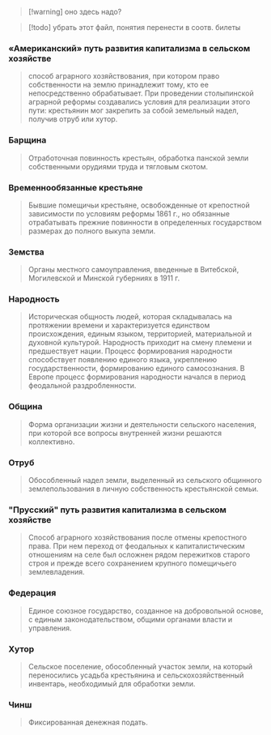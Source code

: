 


> [!warning] оно здесь надо?

> [!todo] убрать этот файл, понятия перенести в соотв. билеты


### «Американский» путь развития капитализма в сельском хозяйстве 
> способ аграрного хозяйствования, при котором право собственности на землю принадлежит тому, кто ее непосредственно обрабатывает. При проведении столыпинской аграрной реформы создавались условия для реализации этого пути: крестьянин мог закрепить за собой земельный надел, получив отруб или хутор.

### Барщина 
> Отработочная повинность крестьян, обработка панской земли собственными орудиями труда и тягловым скотом.

### Временнообязанные крестьяне 
> Бывшие помещичьи крестьяне, освобожденные от крепостной зависимости по условиям реформы 1861 г., но обязанные отрабатывать прежние повинности в определенных государством размерах до полного выкупа земли.

### Земства
> Органы местного самоуправления, введенные в Витебской, Могилевской и Минской губерниях в 1911 г.

### Народность
> Историческая общность людей, которая складывалась на протяжении времени и характеризуется единством происхождения, единым языком, территорией, материальной и духовной культурой. Народность приходит на смену племени и предшествует нации. Процесс формирования народности способствует появлению единого языка, укреплению государственности, формированию единого самосознания. В Европе процесс формирования народности начался в период феодальной раздробленности.

### Община
> Форма организации жизни и деятельности сельского населения, при которой все вопросы внутренней жизни решаются коллективно.

### Отруб
> Обособленный надел земли, выделенный из сельского общинного землепользования в личную собственность крестьянской семьи.

### "Прусский" путь развития капитализма в сельском хозяйстве
> Способ аграрного хозяйствования после отмены крепостного права. При нем переход от феодальных к капиталистическим отношениям на селе был осложнен рядом пережитков старого строя и прежде всего сохранением крупного помещичьего землевладения.

### Федерация
>Единое союзное государство, созданное на добровольной основе, с единым законодательством, общими органами власти и управления.

### Хутор
> Сельское поселение, обособленный участок земли, на который переносились усадьба крестьянина и сельскохозяйственный инвентарь, необходимый для обработки земли.

### Чинш
> Фиксированная денежная подать.